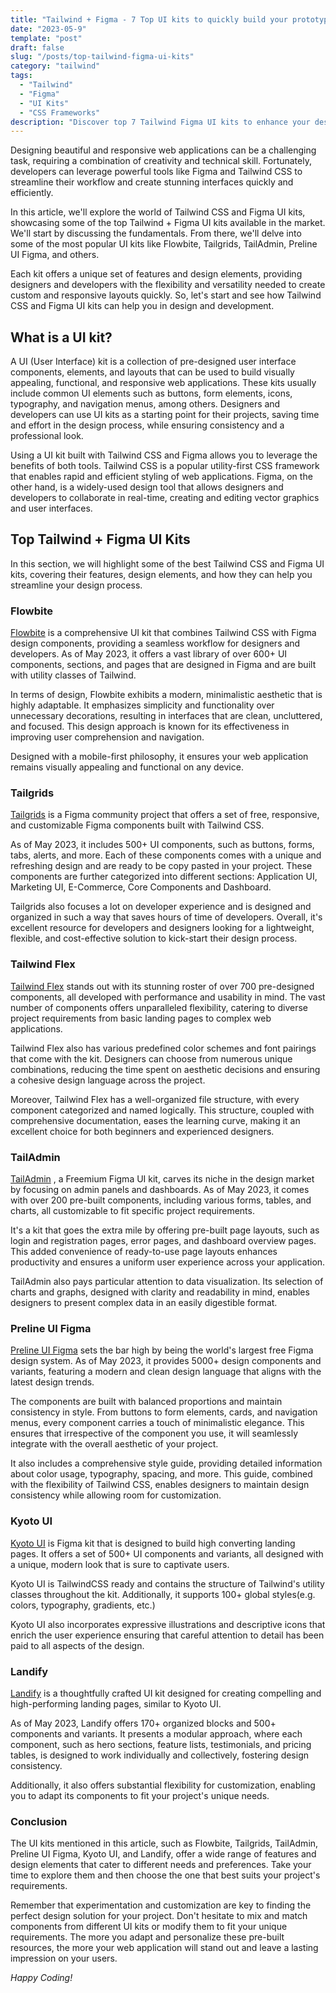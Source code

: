 ```yaml
---
title: "Tailwind + Figma - 7 Top UI kits to quickly build your prototype"
date: "2023-05-9"
template: "post"
draft: false
slug: "/posts/top-tailwind-figma-ui-kits"
category: "tailwind"
tags:
  - "Tailwind"
  - "Figma"
  - "UI Kits"
  - "CSS Frameworks"
description: "Discover top 7 Tailwind Figma UI kits to enhance your design and development process efficiently."
---
```


Designing beautiful and responsive web applications can be a challenging task, requiring a combination of creativity and technical skill. Fortunately, developers can leverage powerful tools like Figma and Tailwind CSS to streamline their workflow and create stunning interfaces quickly and efficiently.

In this article, we'll explore the world of Tailwind CSS and Figma UI kits, showcasing some of the top Tailwind + Figma UI kits available in the market. We'll start by discussing the fundamentals. From there, we'll delve into some of the most popular UI kits like Flowbite, Tailgrids, TailAdmin, Preline UI Figma, and others.

Each kit offers a unique set of features and design elements, providing designers and developers with the flexibility and versatility needed to create custom and responsive layouts quickly. So, let's start and see how Tailwind CSS and Figma UI kits can help you in design and development.

## What is a UI kit?

A UI (User Interface) kit is a collection of pre-designed user interface components, elements, and layouts that can be used to build visually appealing, functional, and responsive web applications. These kits usually include common UI elements such as buttons, form elements, icons, typography, and navigation menus, among others. Designers and developers can use UI kits as a starting point for their projects, saving time and effort in the design process, while ensuring consistency and a professional look.

Using a UI kit built with Tailwind CSS and Figma allows you to leverage the benefits of both tools. Tailwind CSS is a popular utility-first CSS framework that enables rapid and efficient styling of web applications. Figma, on the other hand, is a widely-used design tool that allows designers and developers to collaborate in real-time, creating and editing vector graphics and user interfaces.

## Top Tailwind + Figma UI Kits

In this section, we will highlight some of the best Tailwind CSS and Figma UI kits, covering their features, design elements, and how they can help you streamline your design process.

### Flowbite

[Flowbite](https://flowbite.com/) is a comprehensive UI kit that combines Tailwind CSS with Figma design components, providing a seamless workflow for designers and developers. As of May 2023, it offers a vast library of over 600+ UI components, sections, and pages that are designed in Figma and are built with utility classes of Tailwind.

In terms of design, Flowbite exhibits a modern, minimalistic aesthetic that is highly adaptable. It emphasizes simplicity and functionality over unnecessary decorations, resulting in interfaces that are clean, uncluttered, and focused. This design approach is known for its effectiveness in improving user comprehension and navigation.

Designed with a mobile-first philosophy, it ensures your web application remains visually appealing and functional on any device.

### Tailgrids

[Tailgrids](https://www.figma.com/community/file/1173213215908355724) is a Figma community project that offers a set of free, responsive, and customizable Figma components built with Tailwind CSS.

As of May 2023, it includes 500+ UI components, such as buttons, forms, tabs, alerts, and more. Each of these components comes with a unique and refreshing design and are ready to be copy pasted in your project. These components are further categorized into different sections: Application UI, Marketing UI, E-Commerce, Core Components and Dashboard.

Tailgrids also focuses a lot on developer experience and is designed and organized in such a way that saves hours of time of developers. Overall, it's excellent resource for developers and designers looking for a lightweight, flexible, and cost-effective solution to kick-start their design process.

### Tailwind Flex

[Tailwind Flex](https://shuffle.dev/marketplace/flex) stands out with its stunning roster of over 700 pre-designed components, all developed with performance and usability in mind. The vast number of components offers unparalleled flexibility, catering to diverse project requirements from basic landing pages to complex web applications.

Tailwind Flex also has various predefined color schemes and font pairings that come with the kit. Designers can choose from numerous unique combinations, reducing the time spent on aesthetic decisions and ensuring a cohesive design language across the project.

Moreover, Tailwind Flex has a well-organized file structure, with every component categorized and named logically. This structure, coupled with comprehensive documentation, eases the learning curve, making it an excellent choice for both beginners and experienced designers.

### TailAdmin

[TailAdmin](https://www.figma.com/community/file/1214477970819985778) , a Freemium Figma UI kit, carves its niche in the design market by focusing on admin panels and dashboards. As of May 2023, it comes with over 200 pre-built components, including various forms, tables, and charts, all customizable to fit specific project requirements.

It's a kit that goes the extra mile by offering pre-built page layouts, such as login and registration pages, error pages, and dashboard overview pages. This added convenience of ready-to-use page layouts enhances productivity and ensures a uniform user experience across your application.

TailAdmin also pays particular attention to data visualization. Its selection of charts and graphs, designed with clarity and readability in mind, enables designers to present complex data in an easily digestible format.

### Preline UI Figma

[Preline UI Figma](https://www.figma.com/community/file/1179068859697769656) sets the bar high by being the world's largest free Figma design system. As of May 2023, it provides 5000+ design components and variants, featuring a modern and clean design language that aligns with the latest design trends.

The components are built with balanced proportions and maintain consistency in style. From buttons to form elements, cards, and navigation menus, every component carries a touch of minimalistic elegance. This ensures that irrespective of the component you use, it will seamlessly integrate with the overall aesthetic of your project.

It also includes a comprehensive style guide, providing detailed information about color usage, typography, spacing, and more. This guide, combined with the flexibility of Tailwind CSS, enables designers to maintain design consistency while allowing room for customization.

### Kyoto UI

[Kyoto UI](https://www.figma.com/community/file/1231537921888637514) is Figma kit that is designed to build high converting landing pages. It offers a set of 500+ UI components and variants, all designed with a unique, modern look that is sure to captivate users.

Kyoto UI is TailwindCSS ready and contains the structure of Tailwind's utility classes throughout the kit. Additionally, it supports 100+ global styles(e.g. colors, typography, gradients, etc.)

Kyoto UI also incorporates expressive illustrations and descriptive icons that enrich the user experience ensuring that careful attention to detail has been paid to all aspects of the design.

### Landify

[Landify](https://www.figma.com/community/file/894552273937682724) is a thoughtfully crafted UI kit designed for creating compelling and high-performing landing pages, similar to Kyoto UI.

As of May 2023, Landify offers 170+ organized blocks and 500+ components and variants. It presents a modular approach, where each component, such as hero sections, feature lists, testimonials, and pricing tables, is designed to work individually and collectively, fostering design consistency.

Additionally, it also offers substantial flexibility for customization, enabling you to adapt its components to fit your project's unique needs.

### Conclusion

The UI kits mentioned in this article, such as Flowbite, Tailgrids, TailAdmin, Preline UI Figma, Kyoto UI, and Landify, offer a wide range of features and design elements that cater to different needs and preferences. Take your time to explore them and then choose the one that best suits your project's requirements.

Remember that experimentation and customization are key to finding the perfect design solution for your project. Don't hesitate to mix and match components from different UI kits or modify them to fit your unique requirements. The more you adapt and personalize these pre-built resources, the more your web application will stand out and leave a lasting impression on your users.

_Happy Coding!_
